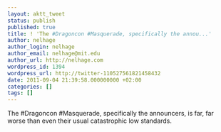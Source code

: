 ```yaml
---
layout: aktt_tweet
status: publish
published: true
title: ! 'The #Dragoncon #Masquerade, specifically the annou...'
author: nelhage
author_login: nelhage
author_email: nelhage@mit.edu
author_url: http://nelhage.com
wordpress_id: 1394
wordpress_url: http://twitter-110527561821458432
date: 2011-09-04 21:39:58.000000000 +02:00
categories: []
tags: []
---
```

The #Dragoncon #Masquerade, specifically the announcers, is far, far worse than even their usual catastrophic low standards.
